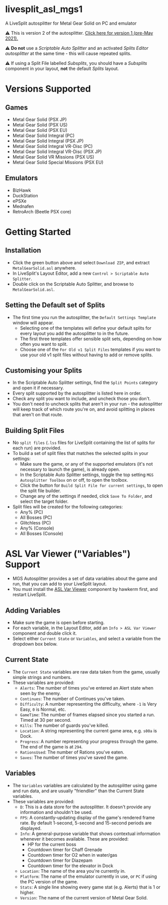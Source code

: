 # livesplit_asl_mgs1
A LiveSplit autosplitter for Metal Gear Solid on PC and emulator

⚠ This is version 2 of the autosplitter. [Click here for version 1 (pre-May 2021).](https://github.com/bmn/livesplit_asl_mgs1/tree/v1)

⚠ **Do not** use a *Scriptable Auto Splitter* and an activated *Splits Editor autosplitter* at the same time - this will cause repeated splits.

⚠ If using a Split File labelled *Subsplits*, you should have a *Subsplits* component in your layout, **not** the default *Splits* layout.

# Versions Supported
## Games
* Metal Gear Solid (PSX JP)
* Metal Gear Solid (PSX US)
* Metal Gear Solid (PSX EU)
* Metal Gear Solid Integral (PC)
* Metal Gear Solid Integral (PSX JP)
* Metal Gear Solid Integral VR-Disc (PC)
* Metal Gear Solid Integral VR-Disc (PSX JP)
* Metal Gear Solid VR Missions (PSX US)
* Metal Gear Solid Special Missions (PSX EU)
## Emulators
* BizHawk
* DuckStation
* ePSXe
* Mednafen
* RetroArch (Beetle PSX core)

# Getting Started

## Installation
* Click the green button above and select `Download ZIP`, and extract `MetalGearSolid.asl` anywhere.
* In LiveSplit's Layout Editor, add a new `Control > Scriptable Auto Splitter`.
* Double click on the Scriptable Auto Splitter, and browse to `MetalGearSolid.asl`.

## Setting the Default set of Splits
* The first time you run the autosplitter, the `Default Settings Template` window will appear.
  * Selecting one of the templates will define your default splits for every layout you add the autosplitter to in the future.
  * The first three templates offer sensible split sets, depending on how often you want to split.
  * Choose one of the `For Old v1 Split Files` templates if you want to use your old v1 split files without having to add or remove splits.

## Customising your Splits
* In the Scriptable Auto Splitter settings, find the `Split Points` category and open it if necessary.
* Every split supported by the autosplitter is listed here in order.
* Check any split you want to include, and uncheck those you don't.
* You don't need to uncheck splits that aren't in your run - the autosplitter will keep track of which route you're on, and avoid splitting in places that aren't on that route.

## Building Split Files
* No `split files` (`.lss` files for LiveSplit containing the list of splits for each run) are provided.
* To build a set of split files that matches the selected splits in your settings:
  * Make sure the game, or any of the supported emulators (it's not necessary to launch the game), is already open.
  * In the Scriptable Auto Splitter settings, toggle the top setting `MGS Autosplitter Toolbox` on or off, to open the toolbox.
  * Click the button for `Build Split File for current settings`, to open the split file builder.
  * Change any of the settings if needed, click `Save To Folder`, and select the target folder.
* Split files will be created for the following categories:
  * Any% (PC)
  * All Bosses (PC)
  * Glitchless (PC)
  * Any% (Console)
  * All Bosses (Console)

# ASL Var Viewer ("Variables") Support
* MGS Autosplitter provides a set of data variables about the game and run, that you can add to your LiveSplit layout.
* You must install the [ASL Var Viewer](https://github.com/hawkerm/LiveSplit.ASLVarViewer) component by hawkerm first, and restart LiveSplit.

## Adding Variables
* Make sure the game is open before starting.
* For each variable, in the Layout Editor, add an `Info > ASL Var Viewer` component and double click it.
* Select either `Current State` or `Variables`, and select a variable from the dropdown box below.

## Current State
* The `Current State` variables are raw data taken from the game, usually simple strings and numbers.
* These variables are provided:
  * `Alerts`: The number of times you've entered an Alert state when seen by the enemy.
  * `Continues`: The number of Continues you've taken.
  * `Difficulty`: A number representing the difficulty, where `-1` is Very Easy, `0` is Normal, etc.
  * `GameTime`: The number of frames elapsed since you started a run. Timed at 30 per second.
  * `Kills`: The number of guards you've killed.
  * `Location`: A string representing the current game area, e.g. `s00a` is Dock.
  * `Progress`: A number representing your progress through the game. The end of the game is at `294`.
  * `RationsUsed`: The number of Rations you've eaten.
  * `Saves`: The number of times you've saved the game.

## Variables
* The `Variables` variables are calculated by the autosplitter using game and run data, and are usually "friendlier" than the Current State variables.
* These variables are provided:
  * `D`: This is a data store for the autosplitter. It doesn't provide any information and shouldn't be used.
  * `FPS`: A constantly-updating display of the game's rendered frame rate. By default 1-second, 5-second and 15-second periods are displayed.
  * `Info`: A general-purpose variable that shows contextual information whenever it becomes available. These are provided:
    * HP for the current boss
    * Countdown timer for Chaff Grenade
    * Countdown timer for O2 when in water/gas
    * Countdown timer for Diazepam
    * Countdown timer for the elevator in Dock
  * `Location`: The name of the area you're currently in.
  * `Platform`: The name of the emulator currently in use, or `PC` if using the PC version of the game.
  * `Stats`: A single line showing every game stat (e.g. Alerts) that is 1 or higher.
  * `Version`: The name of the current version of Metal Gear Solid.
  